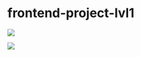 # frontend-project-lvl1
<a href="https://codeclimate.com/github/Shelga/frontend-project-lvl1/maintainability"><img src="https://api.codeclimate.com/v1/badges/60d357b2652d8cc3040b/maintainability" /></a>

<a href="https://codeclimate.com/github/Shelga/frontend-project-lvl1/test_coverage"><img src="https://api.codeclimate.com/v1/badges/60d357b2652d8cc3040b/test_coverage" /></a>

<a href="https://travis-ci.org/Shelga/frontend-project-lvl1.svg?branch=master"  /></a>

